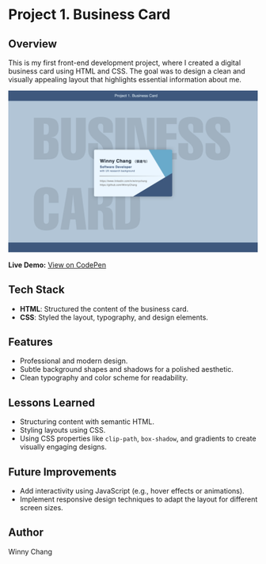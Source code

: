 # Project 1. Business Card

## Overview
This is my first front-end development project, where I created a digital business card using HTML and CSS. The goal was to design a clean and visually appealing layout that highlights essential information about me.

![Project Screenshot](screenshots/Project1_Screenshot.png)

**Live Demo:** [View on CodePen](https://codepen.io/WinnyChang-Yun/pen/azoExzJ)

## Tech Stack
- **HTML**: Structured the content of the business card.
- **CSS**: Styled the layout, typography, and design elements.

## Features
- Professional and modern design.
- Subtle background shapes and shadows for a polished aesthetic.
- Clean typography and color scheme for readability.

## Lessons Learned
- Structuring content with semantic HTML.
- Styling layouts using CSS.
- Using CSS properties like `clip-path`, `box-shadow`, and gradients to create visually engaging designs.

## Future Improvements
- Add interactivity using JavaScript (e.g., hover effects or animations).
- Implement responsive design techniques to adapt the layout for different screen sizes.

## Author
Winny Chang
